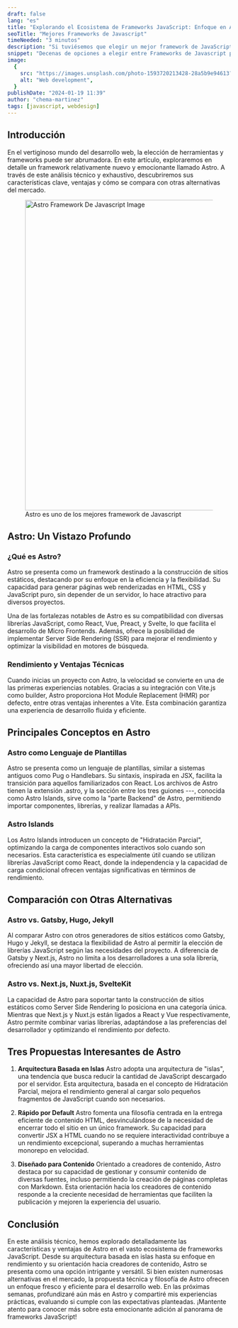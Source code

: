 ```yaml
---
draft: false
lang: "es"
title: "Explorando el Ecosistema de Frameworks JavaScript: Enfoque en Astro"
seoTitle: "Mejores Frameworks de Javascript"
timeNeeded: "3 minutos"
description: "Si tuviésemos que elegir un mejor framework de JavaScript primero tendríamos que observar ventajas y desventajas de cada framework, y posteriormente decidir."
snippet: "Decenas de opciones a elegir entre Frameworks de Javascript para el desarrollo de tu web, ¿Cuál usar?"
image:
  {
    src: "https://images.unsplash.com/photo-1593720213428-28a5b9e94613?&fit=crop&w=430&h=240",
    alt: "Web development",
  }
publishDate: "2024-01-19 11:39"
author: "chema-martinez"
tags: [javascript, webdesign]
---
```


## Introducción

En el vertiginoso mundo del desarrollo web, la elección de herramientas y frameworks puede ser abrumadora. En este artículo, exploraremos en detalle un framework relativamente nuevo y emocionante llamado Astro. A través de este análisis técnico y exhaustivo, descubriremos sus características clave, ventajas y cómo se compara con otras alternativas del mercado.

<figure>
<img src="/blogImages/astroImage.webp" title="Astro Framework De Javascript" alt="Astro Framework De Javascript Image" width="1200" height="700" loading="lazy"/>
<figcaption class="text-center">Astro es uno de los mejores framework de Javascript<figcaption>
</figure>

## Astro: Un Vistazo Profundo

### ¿Qué es Astro?

Astro se presenta como un framework destinado a la construcción de sitios estáticos, destacando por su enfoque en la eficiencia y la flexibilidad. Su capacidad para generar páginas web renderizadas en HTML, CSS y JavaScript puro, sin depender de un servidor, lo hace atractivo para diversos proyectos.

Una de las fortalezas notables de Astro es su compatibilidad con diversas librerías JavaScript, como React, Vue, Preact, y Svelte, lo que facilita el desarrollo de Micro Frontends. Además, ofrece la posibilidad de implementar Server Side Rendering (SSR) para mejorar el rendimiento y optimizar la visibilidad en motores de búsqueda.

### Rendimiento y Ventajas Técnicas

Cuando inicias un proyecto con Astro, la velocidad se convierte en una de las primeras experiencias notables. Gracias a su integración con Vite.js como builder, Astro proporciona Hot Module Replacement (HMR) por defecto, entre otras ventajas inherentes a Vite. Esta combinación garantiza una experiencia de desarrollo fluida y eficiente.

## Principales Conceptos en Astro

### Astro como Lenguaje de Plantillas

Astro se presenta como un lenguaje de plantillas, similar a sistemas antiguos como Pug o Handlebars. Su sintaxis, inspirada en JSX, facilita la transición para aquellos familiarizados con React. Los archivos de Astro tienen la extensión .astro, y la sección entre los tres guiones ---, conocida como Astro Islands, sirve como la "parte Backend" de Astro, permitiendo importar componentes, librerías, y realizar llamadas a APIs.

### Astro Islands

Los Astro Islands introducen un concepto de "Hidratación Parcial", optimizando la carga de componentes interactivos solo cuando son necesarios. Esta característica es especialmente útil cuando se utilizan librerías JavaScript como React, donde la independencia y la capacidad de carga condicional ofrecen ventajas significativas en términos de rendimiento.

## Comparación con Otras Alternativas

### Astro vs. Gatsby, Hugo, Jekyll

Al comparar Astro con otros generadores de sitios estáticos como Gatsby, Hugo y Jekyll, se destaca la flexibilidad de Astro al permitir la elección de librerías JavaScript según las necesidades del proyecto. A diferencia de Gatsby y Next.js, Astro no limita a los desarrolladores a una sola librería, ofreciendo así una mayor libertad de elección.

### Astro vs. Next.js, Nuxt.js, SvelteKit

La capacidad de Astro para soportar tanto la construcción de sitios estáticos como Server Side Rendering lo posiciona en una categoría única. Mientras que Next.js y Nuxt.js están ligados a React y Vue respectivamente, Astro permite combinar varias librerías, adaptándose a las preferencias del desarrollador y optimizando el rendimiento por defecto.

## Tres Propuestas Interesantes de Astro

1. **Arquitectura Basada en Islas**
Astro adopta una arquitectura de "islas", una tendencia que busca reducir la cantidad de JavaScript descargado por el servidor. Esta arquitectura, basada en el concepto de Hidratación Parcial, mejora el rendimiento general al cargar solo pequeños fragmentos de JavaScript cuando son necesarios.

2. **Rápido por Default**
Astro fomenta una filosofía centrada en la entrega eficiente de contenido HTML, desvinculándose de la necesidad de encerrar todo el sitio en un único framework. Su capacidad para convertir JSX a HTML cuando no se requiere interactividad contribuye a un rendimiento excepcional, superando a muchas herramientas monorepo en velocidad.

3. **Diseñado para Contenido**
Orientado a creadores de contenido, Astro destaca por su capacidad de gestionar y consumir contenido de diversas fuentes, incluso permitiendo la creación de páginas completas con Markdown. Esta orientación hacia los creadores de contenido responde a la creciente necesidad de herramientas que faciliten la publicación y mejoren la experiencia del usuario.

## Conclusión

En este análisis técnico, hemos explorado detalladamente las características y ventajas de Astro en el vasto ecosistema de frameworks JavaScript. Desde su arquitectura basada en islas hasta su enfoque en rendimiento y su orientación hacia creadores de contenido, Astro se presenta como una opción intrigante y versátil. Si bien existen numerosas alternativas en el mercado, la propuesta técnica y filosofía de Astro ofrecen un enfoque fresco y eficiente para el desarrollo web. En las próximas semanas, profundizaré aún más en Astro y compartiré mis experiencias prácticas, evaluando si cumple con las expectativas planteadas. ¡Mantente atento para conocer más sobre esta emocionante adición al panorama de frameworks JavaScript!